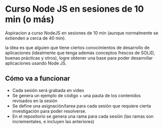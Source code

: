 # Curso Node JS en sesiones de 10 min (o más)

Aspiracion a curso NodeJS en sesiones de 10 min (aunque normalmente se extienden a cerca de 40 min).

la idea es que alguien que tiene ciertos conocimientos de desarrollo de aplicaciones (idealmente que tenga además conceptos frescos de SOLID, buenas prácticas y otros), logre obtener una base para poder desarrollar aplicaciones usando Node JS.

## Cómo va a funcionar

* Cada sesión será grabada en video
* Se genera un ejemplo de código + una pauta de los contenidos revisados en la sesión
* Se define una asignación/tarea para cada sesión que requiere cierta  investigación para poder resolverse.
* En el repositorio se genera una rama para cada sesión (las ramas son incrementales, e incluyen las anteriores)
